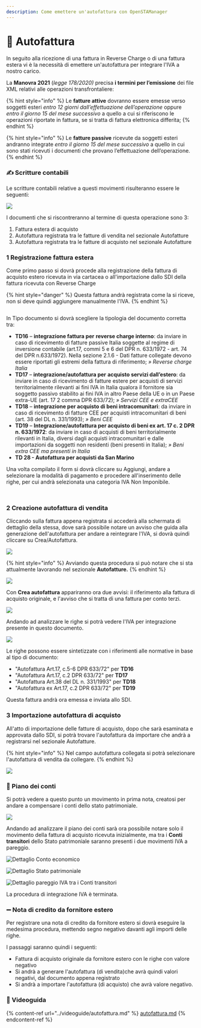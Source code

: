 ```yaml
---
description: Come emettere un'autofattura con OpenSTAManager
---
```


# 👏 Autofattura

In seguito alla ricezione di una fattura in Reverse Charge o di una fattura estera vi è la necessità di emettere un'autofattura per integrare l'IVA a nostro carico.

La **Manovra 2021** (_legge 178/2020)_ precisa **i termini per l’emissione** dei file XML relativi alle operazioni transfrontaliere:

{% hint style="info" %}
Le **fatture attive** dovranno essere emesse verso soggetti esteri _entro 12 giorni dall’effettuazione_ _dell’operazione_ oppure _entro il giorno 15 del mese successivo_ a quello a cui si riferiscono le operazioni riportate in fattura, se si tratta di fattura elettronica differita;
{% endhint %}

{% hint style="info" %}
Le **fatture passive** ricevute da soggetti esteri andranno integrate _entro il giorno 15 del mese successivo_ a quello in cui sono stati ricevuti i documenti che provano l’effettuazione dell’operazione.
{% endhint %}

### ✍️ Scritture contabili

Le scritture contabili relative a questi movimenti risulteranno essere le seguenti:

![](<../../.gitbook/assets/image (656).png>)

I documenti che si riscontreranno al termine di questa operazione sono 3:

1. Fattura estera di acquisto
2. Autofattura registrata tra le fatture di vendita nel sezionale Autofatture
3. Autofattura registrata tra le fatture di acquisto nel sezionale Autofatture

### 1️ Registrazione fattura estera

Come primo passo si dovrà procede alla registrazione della fattura di acquisto estero ricevuta in via cartacea o all'importazione dallo SDI della fattura ricevuta con Reverse Charge

{% hint style="danger" %}
Questa fattura andrà registrata come la si riceve, non si deve quindi aggiungere manualmente l'IVA.
{% endhint %}

<figure><img src="../../.gitbook/assets/immagine (395).png" alt=""><figcaption></figcaption></figure>

In Tipo documento si dovrà scegliere la tipologia del documento corretta tra:

* **TD16** – **integrazione fattura per** **reverse charge interno**: da inviare in caso di ricevimento di fatture passive Italia soggette al regime di inversione contabile (art.17, commi 5 e 6 del DPR n. 633/1972 - art. 74 del DPR n.633/1972). Nella sezione 2.1.6 - Dati fatture collegate devono essere riportati gli estremi della fattura di riferimento; _» Reverse charge Italia_
* **TD17** – **integrazione/autofattura per** **acquisto servizi dall’estero**: da inviare in caso di ricevimento di fatture estere per acquisti di servizi territorialmente rilevanti ai fini IVA in Italia qualora il fornitore sia soggetto passivo stabilito ai fini IVA in altro Paese della UE o in un Paese extra-UE (art. 17 2 comma DPR 633/72); _» Servizi CEE e extraCEE_
* **TD18** – **integrazione per acquisto di beni intracomunitari**: da inviare in caso di ricevimento di fatture CEE per acquisti intracomunitari di beni (art. 38 del DL n. 331/1993); _» Beni CEE_
* **TD19** – **Integrazione/autofattura per acquisto di beni ex art. 17 c. 2 DPR n. 633/1972**: da inviare in caso di acquisti di beni territorialmente rilevanti in Italia, diversi dagli acquisti intracomunitari e dalle importazioni da soggetti non residenti (beni presenti in Italia); _» Beni extra CEE ma presenti in Italia_
* **TD 28 - Autofattura per acquisti da San Marino**

Una volta compilato il form si dovrà cliccare su Aggiungi, andare a selezionare la modalità di pagamento e procedere all'inserimento delle righe, per cui andrà selezionata una categoria IVA Non Imponibile.

<figure><img src="../../.gitbook/assets/immagine (309).png" alt=""><figcaption></figcaption></figure>

<figure><img src="../../.gitbook/assets/immagine (117).png" alt=""><figcaption></figcaption></figure>

### 2️ Creazione autofattura di vendita

Cliccando sulla fattura appena registrata si accederà alla schermata di dettaglio della stessa, dove sarà possibile notare un avviso che guida alla generazione dell'autofattura per andare a reintegrare l'IVA, si dovrà quindi cliccare su Crea/Autofattura.

![](<../../.gitbook/assets/image (537).png>)

{% hint style="info" %}
Avviando questa procedura si può notare che si sta attualmente lavorando nel sezionale **Autofatture.**
{% endhint %}

![](<../../.gitbook/assets/image (381).png>)

Con **Crea autofattura** appariranno ora due avvisi: il riferimento alla fattura di acquisto originale, e l'avviso che si tratta di una fattura per conto terzi.

![](<../../.gitbook/assets/image (326).png>)

Andando ad analizzare le righe si potrà vedere l'IVA per integrazione presente in questo documento.

![](<../../.gitbook/assets/image (527).png>)

Le righe possono essere sintetizzate con i riferimenti alle normative in base al tipo di documento:

* "Autofattura Art.17, c.5-6 DPR 633/72" per **TD16**
* "Autofattura Art.17, c.2 DPR 633/72" per **TD17**&#x20;
* "Autofattura Art.38 del DL n. 331/1993" per **TD18**
* "Autofattura ex Art.17, c.2 DPR 633/72" per **TD19**

Questa fattura andrà ora emessa e inviata allo SDI.

### 3️ Importazione autofattura di acquisto

All'atto di importazione delle fatture di acquisto, dopo che sarà esaminata e approvata dallo SDI, si potrà trovare l'autofattura da importare che andrà a registrarsi nel sezionale Autofatture.

{% hint style="info" %}
Nel campo autofattura collegata si potrà selezionare l'autofattura di vendita da collegare.
{% endhint %}

![](<../../.gitbook/assets/image (317).png>)

### 📕 Piano dei conti

Si potrà vedere a questo punto un movimento in prima nota, creatosi per andare a compensare i conti dello stato patrimoniale.

![](<../../.gitbook/assets/immagine (314).png>)

Andando ad analizzare il piano dei conti sarà ora possibile notare solo il movimento della fattura di acquisto ricevuta inizialmente, ma tra i **Conti transitori** dello Stato patrimoniale saranno presenti i due movimenti IVA a pareggio.

![Dettaglio Conto economico](<../../.gitbook/assets/image (539).png>)

![Dettaglio Stato patrimoniale](<../../.gitbook/assets/image (85).png>)

![Dettaglio pareggio IVA tra i Conti transitori](<../../.gitbook/assets/image (293).png>)

La procedura di integrazione IVA è terminata.

### ➖ Nota di credito da fornitore estero

Per registrare una nota di credito da fornitore estero si dovrà eseguire la medesima procedura, mettendo segno negativo davanti agli importi delle righe.&#x20;

I passaggi saranno quindi i seguenti:

* Fattura di acquisto originale da fornitore estero con le righe con valore negativo
* Si andrà a generare l'autofattura (di vendita)che avrà quindi valori negativi, dal documento appena registrato
* Si andrà a importare l'autofattura (di acquisto) che avrà valore negativo.

### 🎥 Videoguida

{% content-ref url="../videoguide/autofattura.md" %}
[autofattura.md](../videoguide/autofattura.md)
{% endcontent-ref %}
